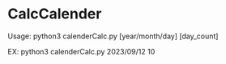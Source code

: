 # CalcCalender

Usage: python3 calenderCalc.py [year/month/day] [day_count]

EX:
        python3 calenderCalc.py 2023/09/12 10
